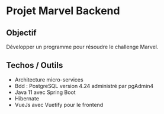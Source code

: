 # Projet Marvel Backend

## Objectif

Développer un programme pour résoudre le challenge Marvel.

## Techos / Outils

- Architecture micro-services
- Bdd : PostgreSQL version 4.24 administré par pgAdmin4
- Java 11 avec Spring Boot
- Hibernate
- VueJs avec Vuetify pour le frontend
